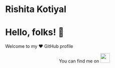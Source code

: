 # Rishita Kotiyal
# Hello, folks! 👋
Welcome to my ❤ GitHub profile
<!-- Actual text -->

<p align='center'>
You can find me on 
<a href="https://www.linkedin.com/in/rishita-kotiyal/"><img height="30" src="https://github.com/WaylonWalker/WaylonWalker/blob/main/icon/linkedin.png?raw=true"></a>
</p
